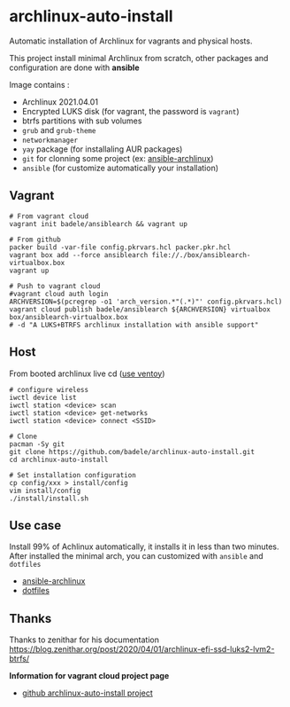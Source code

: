 # archlinux-auto-install
Automatic installation of Archlinux for vagrants and physical hosts.

This project install minimal Archlinux from scratch, other packages and configuration are done with **ansible**



Image contains :
- Archlinux 2021.04.01
- Encrypted LUKS disk (for vagrant, the password is `vagrant`)
- btrfs partitions with sub volumes
- `grub` and `grub-theme`
- `networkmanager`
- `yay` package (for installaling AUR packages)
- `git` for clonning some project (ex: [ansible-archlinux](https://github.com/badele/ansible-archlinux))
- `ansible` (for customize automatically your installation)

## Vagrant
```
# From vagrant cloud
vagrant init badele/ansiblearch && vagrant up

# From github
packer build -var-file config.pkrvars.hcl packer.pkr.hcl
vagrant box add --force ansiblearch file://./box/ansiblearch-virtualbox.box
vagrant up

# Push to vagrant cloud
#vagrant cloud auth login
ARCHVERSION=$(pcregrep -o1 'arch_version.*"(.*)"' config.pkrvars.hcl)
vagrant cloud publish badele/ansiblearch ${ARCHVERSION} virtualbox box/ansiblearch-virtualbox.box
# -d "A LUKS+BTRFS archlinux installation with ansible support"
```

## Host
From booted archlinux live cd ([use ventoy](https://github.com/ventoy/Ventoy))

```
# configure wireless
iwctl device list
iwctl station <device> scan
iwctl station <device> get-networks
iwctl station <device> connect <SSID>

# Clone
pacman -Sy git
git clone https://github.com/badele/archlinux-auto-install.git
cd archlinux-auto-install

# Set installation configuration
cp config/xxx > install/config
vim install/config
./install/install.sh
```

## Use case
Install 99% of Achlinux automatically, it installs it in less than two minutes.
After installed the minimal arch, you can customized with `ansible` and `dotfiles`

- [ansible-archlinux](https://github.com/badele/ansible-archlinux)
- [dotfiles](https://github.com/badele/dotfiles)


## Thanks
Thanks to zenithar for his documentation https://blog.zenithar.org/post/2020/04/01/archlinux-efi-ssd-luks2-lvm2-btrfs/

**Information for vagrant cloud project page**
- [github archlinux-auto-install project](https://github.com/badele/archlinux-auto-install)

